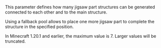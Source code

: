 This parameter defines how many jigsaw part structures can be generated connected 
to each other and to the main structure.

Using a fallback pool allows to place one more jigsaw part to complete the structure 
in the specified position.

In Minecraft 1.20.1 and earlier, the maximum value is 7. Larger values will be truncated.